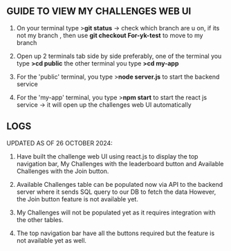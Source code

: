 GUIDE TO VIEW MY CHALLENGES WEB UI
-
1) On your terminal type >**git status** -> check which branch are u on, if its not my branch , then use **git checkout For-yk-test** to move to my branch
3) Open up 2 terminals tab side by side preferably, 
one of the terminal you type **>cd public** 
the other terminal you type **>cd my-app**

4) For the 'public' terminal, you type >**node server.js** to start the backend service
5) For the 'my-app' terminal, you type >**npm start** to start the react js service -> it will open up the challenges web UI automatically


LOGS 
-
UPDATED AS OF 26 OCTOBER 2024:
1) Have built the challenge web UI using react.js to display the top navigation bar, 
My Challenges with the leaderboard button and Available Challenges with the Join button.

2) Available Challenges table can be populated now via API to the backend server where it sends SQL query to our DB to fetch the data
   However, the Join button feature is not available yet.

3) My Challenges will not be populated yet as it requires integration with the other tables.

4) The top navigation bar have all the buttons required but the feature is not available yet as well.
